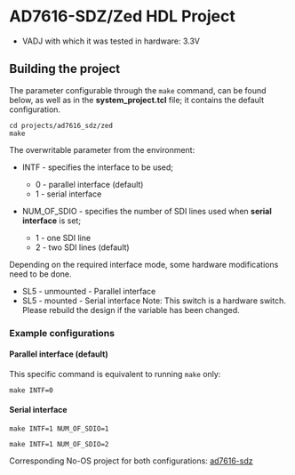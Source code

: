 <!-- no_dts -->

# AD7616-SDZ/Zed HDL Project

- VADJ with which it was tested in hardware: 3.3V

## Building the project

The parameter configurable through the `make` command, can be found below, as well as in the **system_project.tcl** file; it contains the default configuration.

```
cd projects/ad7616_sdz/zed
make
```

The overwritable parameter from the environment:

- INTF - specifies the interface to be used; 
  - 0 - parallel interface (default)
  - 1 - serial interface

- NUM_OF_SDIO - specifies the number of SDI lines used when **serial interface** is set;
  - 1 - one SDI line
  - 2 - two SDI lines (default)

Depending on the required interface mode, some hardware modifications need to be done.
  - SL5 - unmounted - Parallel interface
  - SL5 - mounted - Serial interface
Note: This switch is a hardware switch. Please rebuild the design if the variable has been changed.

### Example configurations

#### Parallel interface (default)

This specific command is equivalent to running `make` only:

```
make INTF=0
```

#### Serial interface

```
make INTF=1 NUM_OF_SDIO=1
```
```
make INTF=1 NUM_OF_SDIO=2
```

Corresponding No-OS project for both configurations: [ad7616-sdz](https://github.com/analogdevicesinc/no-OS/tree/main/projects/ad7616-sdz)

